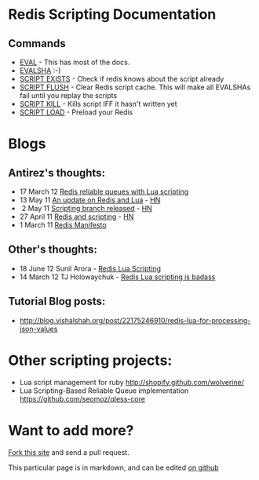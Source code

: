 # Redis Scripting Documentation

## Commands

* [EVAL](http://redis.io/commands/eval) - This has most of the docs.
* [EVALSHA](http://redis.io/commands/evalsha) :-)
* [SCRIPT EXISTS](http://redis.io/commands/script-exists) - Check if redis knows about the script already
* [SCRIPT FLUSH](http://redis.io/commands/script-flush) - Clear Redis script cache. This will make all EVALSHAs fail until you replay the scripts
* [SCRIPT KILL](http://redis.io/commands/script-kill) - Kills script IFF it hasn't written yet
* [SCRIPT LOAD](http://redis.io/commands/script-kill) - Preload your Redis


# Blogs

## Antirez's thoughts:

* 17 March 12 [Redis reliable queues with Lua scripting](http://antirez.com/post/250)
* 13 May 11 [An update on Redis and Lua](http://antirez.com/post/an-update-on-redis-and-lua.html) - [HN](http://news.ycombinator.com/item?id=2545047)
* &nbsp;2 May 11 [Scripting branch released](http://antirez.com/post/scripting-branch-released.html/) - [HN](http://news.ycombinator.com/item?id=2506027)
* 27 April 11 [Redis and scripting](http://antirez.com/post/redis-and-scripting.html) - [HN](http://news.ycombinator.com/item?id=2490068)
* 1 March 11 [Redis Manifesto](http://antirez.com/post/redis-manifesto)

## Other's thoughts:

* 18 June 12 Sunil Arora - [Redis Lua Scripting](http://sunilarora.org/redis-lua-scripting)
* 14 March 12 TJ Holowaychuk - [Redis Lua scripting is badass](http://tjholowaychuk.com/post/19321054250/redis-lua-scripting-is-badass)

## Tutorial Blog posts:

* <http://blog.vishalshah.org/post/22175246910/redis-lua-for-processing-json-values>

# Other scripting projects:

* Lua script management for ruby <http://shopify.github.com/wolverine/>
* Lua Scripting-Based Reliable Queue implementation <https://github.com/seomoz/qless-core>

# Want to add more?
[Fork this site](http://github.com/aaronblohowiak/evalsha) and send a pull request.

This particular page is in markdown, and can be edited [on github](https://github.com/aaronblohowiak/evalsha/blob/master/views/markdown/documentation.md)
